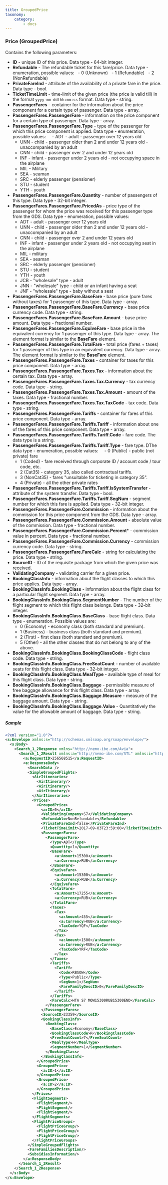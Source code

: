 ```yaml
---
title: GroupedPrice
taxonomy:
    category:
        - docs
---
```


### Price (GroupedPrice)

Contains the following parameters:

-   **ID** - unique ID of this price. Data type - 64-bit integer.
-   **Refundable** - The refundable ticket for this fare/price. Data type - enumeration, possible values:
  - 0 (Unknown)
  - 1 (Refundable)
  - 2 (NonRefundable)
-   **PrivateFareInd** - attribute of the availability of a private fare in the price. Data type - bool.
-   **TicketTimeLimit** - time-limit of the given price (the price is valid till) in the format <code>yyyy-mm-ddthh:mm:ss</code> format. Data type - string.
-   **PassengerFares** - container for the information about the price component for a certain type of passenger. Data type - array.
-   **PassengerFares.PassengerFare** - information on the price component for a certain type of passenger. Data type - array.
-   **PassengerFares.PassengerFare.Type** - type of the passenger for which this price component is applied. Data type - enumeration, possible values:
    - ADT - adult - passenger over 12 years old
	- UNN - child - passenger older than 2 and under 12 years old - unaccompanied by an adult
	- CNN - child - passenger over 2 and under 12 years old
	- INF - infant - passenger under 2 years old - not occupying space in the airplane
	- MIL - Military
	- SEA - seaman
	- SRC - elderly passenger (pensioner)
	- STU - student
	- YTH - youth
-   **PassengerFares.PassengerFare.Quantity** - number of passengers of this type. Data type - 32-bit integer.
-   **PassengerFares.PassengerFare.PricedAs** - price type of the passenger for whom the price was received for this passenger type from the GDS. Data type - enumeration, possible values:
	- ADT - adult - passenger over 12 years old
	- UNN - child - passenger older than 2 and under 12 years old - unaccompanied by an adult
	- CNN - child - passenger over 2 and under 12 years old
	- INF - infant - passenger under 2 years old - not occupying seat in the airplane
	- MIL - military
	- SEA - seaman
	- SRC - elderly passenger (pensioner)
	- STU - student
	- YTH - youth
	- JCB - "wholesale" type - adult
	- JNN - "wholesale" type - child or an infant having a seat
	- JNF - "wholesale" type - baby without a seat
-   **PassengerFares.PassengerFare.BaseFare** - base price (pure fares without taxes) for 1 passenger of this type. Data type - array.
-   **PassengerFares.PassengerFare.BaseFare.Currency** - base price currency code. Data type - string.
-   **PassengerFares.PassengerFare.BaseFare.Amount** - base price amount. Data type - fractional number.
-   **PassengerFares.PassengerFare.EquiveFare** - base price in the equivalent currency for 1 passenger of this type. Data type - array. The element format is similar to the **BaseFare** element.
-   **PassengerFares.PassengerFare.TotalFare** - total price (fares + taxes) for 1 passenger of this type in an equivalent currency. Data type - array. The element format is similar to the **BaseFare** element.
-   **PassengerFares.PassengerFare.Taxes** - container for taxes for this price component. Data type - array.
-   **PassengerFares.PassengerFare.Taxes.Tax** - information about the certain tax. Data type - array.
-   **PassengerFares.PassengerFare.Taxes.Tax.Currency** - tax currency code. Data type - string.
-   **PassengerFares.PassengerFare.Taxes.Tax.Amount** - amount of the taxes. Data type - fractional number.
-   **PassengerFares.PassengerFare.Taxes.Tax.TaxCode** - tax code. Data type - string.
-   **PassengerFares.PassengerFare.Tariffs** - container for fares of this price component. Data type - array.
-   **PassengerFares.PassengerFare.Tariffs.Tariff** - information about one of the fares of this price component. Data type - array.
-   **PassengerFares.PassengerFare.Tariffs.Tariff.Code** - fare code. The data type is a string.
-   **PassengerFares.PassengerFare.Tariffs.Tariff.Type** - fare type. DThe data type - enumeration, possible values:
    - 0 (Public) - public (not private) fare
	- 1 (Coded) - fare received through corporate ID / account code / tour code, etc.
	- 2 (Cat35) - category 35, also called contractual tariffs.
	- 3 (NonCat35) - fares "unsuitable for ticketing in category 35". 
	- 4 (Private) - all the other private rates
-  **PassengerFares.PassengerFare.Tariffs.Tariff.IsSystemTransfer** - attribute of the system transfer. Data type - bool.
-   **PassengerFares.PassengerFare.Tariffs.Tariff.SegNum** - segment number for which this fare is applied. Data type - 32-bit integer.
-   **PassengerFares.PassengerFare.Commission** - information about the commission for this price component from the GDS. Data type - array.
- **PassengerFares.PassengerFare.Commission.Amount** - absolute value of the commission. Data type - fractional number.
- **PassengerFares.PassengerFare.Commission.Percent*** - commission value in percent. Data type - fractional number.
-   **PassengerFares.PassengerFare.Commission.Currency** - commission currency code. Data type - string.
-   **PassengerFares.PassengerFare.FareCalc** - string for calculating the price. Data type - string.
-   **SourceID** - ID of the requisite package from which the given price was received.
-   **ValidatingCompany** - validating carrier for a given price.
-   **BookingClassInfo** - information about the flight classes to which this price applies. Data type - array.
-   **BookingClassInfo.BookingClass** - information about the flight class for a particular flight segment. Data type - array.
-   **BookingClassInfo.BookingClass.SegmentNumber** - The number of the flight segment to which this flight class belongs. Data type - 32-bit integer.
-   **BookingClassInfo.BookingClass.BaseClass** - base flight class. Data type - enumeration. Possible values are:
	- 0 (Economy) - economy class (both standard and premium).
	- 1 (Business) - business class (both standard and premium).
	- 2 (First) - first class (both standard and premium).
	- 5 (Other) - all the other classes that do not belong to any of the above.
-   **BookingClassInfo.BookingClass.BookingClassCode** - flight class code. Data type - string.
-   **BookingClassInfo.BookingClass.FreeSeatCount** - number of available seats for this flight class. Data type - 32-bit integer.
-   **BookingClassInfo.BookingClass.MealType** - available type of meal for this flight class. Data type - string.
-   **BookingClassInfo.BookingClass.Baggage** - permissible measure of free baggage allowance for this flight class. Data type - array.
-   **BookingClassInfo.BookingClass.Baggage.Measure** - measure of the baggage amount. Data type - string.
-   **BookingClassInfo.BookingClass.Baggage.Value** - Quantitatively the value for the allowable amount of baggage. Data type - string.

##### Sample

```xml
<?xml version="1.0"?>
<s:Envelope xmlns:s="http://schemas.xmlsoap.org/soap/envelope/">
  <s:Body>
    <Search_1_2Response xmlns="http://nemo-ibe.com/Avia">
      <Search_1_2Result xmlns:a="http://nemo-ibe.com/STL" xmlns:i="http://www.w3.org/2001/XMLSchema-instance">
        <a:RequestID>256568515</a:RequestID>
        <a:ResponseBody>
          <SearchData />
          <SimpleGroupedFlights>
            <AirItineraries>
              <AirItinerary/>
              <AirItinerary/>
              <AirItinerary/>
            </AirItineraries>
            <Prices>
              <GroupedPrice>
                <a:ID>0</a:ID>
                <ValidatingCompany>S7</ValidatingCompany>
                <Refundable>NonRefundable</Refundable>
                <PrivateFareInd>false</PrivateFareInd>
                <TicketTimeLimit>2017-09-03T23:59:00</TicketTimeLimit>
                <PassengerFares>
                  <PassengerFare>
                    <Type>ADT</Type>
                    <Quantity>1</Quantity>
                    <BaseFare>
                      <a:Amount>15300</a:Amount>
                      <a:Currency>RUB</a:Currency>
                    </BaseFare>
                    <EquiveFare>
                      <a:Amount>15300</a:Amount>
                      <a:Currency>RUB</a:Currency>
                    </EquiveFare>
                    <TotalFare>
                      <a:Amount>17255</a:Amount>
                      <a:Currency>RUB</a:Currency>
                    </TotalFare>
                    <Taxes>
                      <Tax>
                        <a:Amount>455</a:Amount>
                        <a:Currency>RUB</a:Currency>
                        <TaxCode>YQF</TaxCode>
                      </Tax>
                      <Tax>
                        <a:Amount>1500</a:Amount>
                        <a:Currency>RUB</a:Currency>
                        <TaxCode>YRF</TaxCode>
                      </Tax>
                    </Taxes>
                    <Tariffs>
                      <Tariff>
                        <Code>RBSOW</Code>
                        <Type>Public</Type>
                        <SegNum>1</SegNum>
                        <FareFamilyDescID>0</FareFamilyDescID>
                      </Tariff>
                    </Tariffs>
                    <FareCalc>HTA S7 MOW15300RUB15300END</FareCalc>
                  </PassengerFare>
                </PassengerFares>
                <SourceID>23359</SourceID>
                <BookingClassInfo>
                  <BookingClass>
                    <BaseClass>Economy</BaseClass>
                    <BookingClassCode>R</BookingClassCode>
                    <FreeSeatCount>7</FreeSeatCount>
                    <MealType>H</MealType>
                    <SegmentNumber>1</SegmentNumber>
                  </BookingClass>
                </BookingClassInfo>
              </GroupedPrice>
              <GroupedPrice>
                <a:ID>1</a:ID>
              </GroupedPrice>
              <GroupedPrice>
                <a:ID>2</a:ID>
              </GroupedPrice>
            </Prices>
            <FlightSegments>
              <FlightSegment/>
              <FlightSegment/>
              <FlightSegment/>
            </FlightSegments>
            <FlightPriceGroups>
              <FlightPriceGroup/>
              <FlightPriceGroup/>
              <FlightPriceGroup/>
            </FlightPriceGroups>
          </SimpleGroupedFlights>
          <FareFamiliesDescription/>
          <SubsidiesInformation/>
        </a:ResponseBody>
      </Search_1_2Result>
    </Search_1_2Response>
  </s:Body>
</s:Envelope>
```
